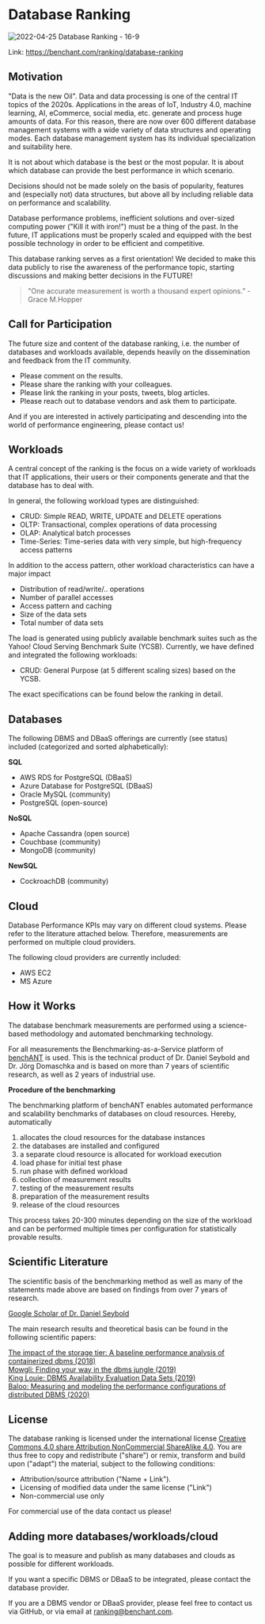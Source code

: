 # Database Ranking

![2022-04-25 Database Ranking - 16-9](https://user-images.githubusercontent.com/104062083/165261213-68e54222-e5a0-4a90-86b0-a81bfb417794.png)

Link: https://benchant.com/ranking/database-ranking

## Motivation

"Data is the new Oil". Data and data processing is one of the central IT topics of the 2020s. Applications in the areas of IoT, Industry 4.0, machine learning, AI, eCommerce, social media, etc. generate and process huge amounts of data.
For this reason, there are now over 600 different database management systems with a wide variety of data structures and operating modes. Each database management system has its individual specialization and suitability here. 


It is not about which database is the best or the most popular. It is about which database can provide the best performance in which scenario.

Decisions should not be made solely on the basis of popularity, features and (especially not) data structures, but above all by including reliable data on performance and scalability.

Database performance problems, inefficient solutions and over-sized computing power ("Kill it with iron!") must be a thing of the past. In the future, IT applications must be properly scaled and equipped with the best possible technology in order to be efficient and competitive.

This database ranking serves as a first orientation!
We decided to make this data publicly to rise the awareness of the performance topic, starting discussions and making better decisions in the FUTURE!

> "One accurate measurement is worth a thousand expert opinions.” - Grace M.Hopper

## Call for Participation

The future size and content of the database ranking, i.e. the number of databases and workloads available, depends heavily on the dissemination and feedback from the IT community.

- Please comment on the results.
- Please share the ranking with your colleagues.
- Please link the ranking in your posts, tweets, blog articles.
- Please reach out to database vendors and ask them to participate.

And if you are interested in actively participating and descending into the world of performance engineering, please contact us!

## Workloads
A central concept of the ranking is the focus on a wide variety of workloads that IT applications, their users or their components generate and that the database has to deal with.

In general, the following workload types are distinguished:

- CRUD: Simple READ, WRITE, UPDATE and DELETE operations
- OLTP: Transactional, complex operations of data processing
- OLAP: Analytical batch processes
- Time-Series: Time-series data with very simple, but high-frequency access patterns

In addition to the access pattern, other workload characteristics can have a major impact
- Distribution of read/write/.. operations
- Number of parallel accesses
- Access pattern and caching
- Size of the data sets
- Total number of data sets

The load is generated using publicly available benchmark suites such as the Yahoo! Cloud Serving Benchmark Suite (YCSB).
Currently, we have defined and integrated the following workloads:

- CRUD: General Purpose (at 5 different scaling sizes) based on the YCSB.

The exact specifications can be found below the ranking in detail. 

## Databases
The following DBMS and DBaaS offerings are currently (see status) included (categorized and sorted alphabetically):

**SQL**
- AWS RDS for PostgreSQL (DBaaS)
- Azure Database for PostgreSQL (DBaaS)
- Oracle MySQL (community)
- PostgreSQL (open-source)

**NoSQL**
- Apache Cassandra (open source)
- Couchbase (community)
- MongoDB (community)

**NewSQL**
- CockroachDB (community)

## Cloud
Database Performance KPIs may vary on different cloud systems. Please refer to the literature attached below. Therefore, measurements are performed on multiple cloud providers.

The following cloud providers are currently included:
- AWS EC2
- MS Azure


## How it Works
The database benchmark measurements are performed using a science-based methodology and automated benchmarking technology.

For all measurements the Benchmarking-as-a-Service platform of [benchANT](https://benchant.com) is used. This is the technical product of Dr. Daniel Seybold and Dr. Jörg Domaschka and is based on more than 7 years of scientific research, as well as 2 years of industrial use.

**Procedure of the benchmarking**

The benchmarking platform of benchANT enables automated performance and scalability benchmarks of databases on cloud resources. Hereby, automatically
1. allocates the cloud resources for the database instances
2. the databases are installed and configured
3. a separate cloud resource is allocated for workload execution
4. load phase for initial test phase
5. run phase with defined workload
6. collection of measurement results
7. testing of the measurement results
8. preparation of the measurement results
9. release of the cloud resources

This process takes 20-300 minutes depending on the size of the workload and can be performed multiple times per configuration for statistically provable results.

## Scientific Literature
The scientific basis of the benchmarking method as well as many of the statements made above are based on findings from over 7 years of research.

[Google Scholar of Dr. Daniel Seybold](https://scholar.google.de/citations?hl=de&user=n364bowAAAAJ&view_op=list_works&sortby=pubdate)

The main research results and theoretical basis can be found in the following scientific papers:

[The impact of the storage tier: A baseline performance analysis of containerized dbms (2018)](https://scholar.google.de/scholar?oi=bibs&cluster=15581908768528237384&btnI=1&hl=de)  
[Mowgli: Finding your way in the dbms jungle (2019)](https://scholar.google.de/scholar?oi=bibs&cluster=3810314013149598045&btnI=1&hl=de)  
[King Louie: DBMS Availability Evaluation Data Sets (2019)](https://scholar.google.de/scholar?oi=bibs&cluster=17998603379077962616&btnI=1&hl=de)  
[Baloo: Measuring and modeling the performance configurations of distributed DBMS (2020)](https://scholar.google.de/scholar?oi=bibs&cluster=5025312541854281019&btnI=1&hl=de)

## License
The database ranking is licensed under the international license [Creative Commons 4.0 share Attribution NonCommercial ShareAlike 4.0](http://creativecommons.org/licenses/by-nc-sa/4.0/). You are thus free to copy and redistribute ("share") or remix, transform and build upon ("adapt") the material, subject to the following conditions:
- Attribution/source attribution ("Name + Link").
- Licensing of modified data under the same license ("Link")
- Non-commercial use only

For commercial use of the data contact us please!

## Adding more databases/workloads/cloud
The goal is to measure and publish as many databases and clouds as possible for different workloads.

If you want a specific DBMS or DBaaS to be integrated, please contact the database provider.

If you are a DBMS vendor or DBaaS provider, please feel free to contact us via GitHub, or via email at ranking@benchant.com.

